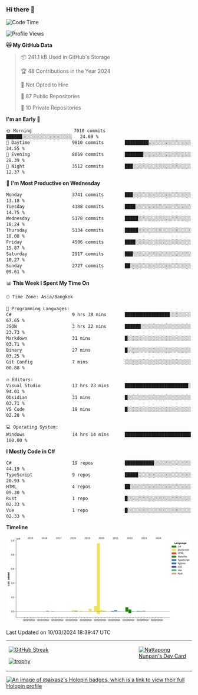 ### Hi there 👋

<!--START_SECTION:waka-->
![Code Time](http://img.shields.io/badge/Code%20Time-1%2C461%20hrs%208%20mins-blue)

![Profile Views](http://img.shields.io/badge/Profile%20Views-8-blue)

**🐱 My GitHub Data** 

> 📦 241.1 kB Used in GitHub's Storage 
 > 
> 🏆 48 Contributions in the Year 2024
 > 
> 🚫 Not Opted to Hire
 > 
> 📜 87 Public Repositories 
 > 
> 🔑 10 Private Repositories 
 > 
**I'm an Early 🐤** 

```text
🌞 Morning                7010 commits        ██████░░░░░░░░░░░░░░░░░░░   24.69 % 
🌆 Daytime                9810 commits        █████████░░░░░░░░░░░░░░░░   34.55 % 
🌃 Evening                8059 commits        ███████░░░░░░░░░░░░░░░░░░   28.39 % 
🌙 Night                  3512 commits        ███░░░░░░░░░░░░░░░░░░░░░░   12.37 % 
```
📅 **I'm Most Productive on Wednesday** 

```text
Monday                   3741 commits        ███░░░░░░░░░░░░░░░░░░░░░░   13.18 % 
Tuesday                  4188 commits        ████░░░░░░░░░░░░░░░░░░░░░   14.75 % 
Wednesday                5178 commits        █████░░░░░░░░░░░░░░░░░░░░   18.24 % 
Thursday                 5134 commits        █████░░░░░░░░░░░░░░░░░░░░   18.08 % 
Friday                   4506 commits        ████░░░░░░░░░░░░░░░░░░░░░   15.87 % 
Saturday                 2917 commits        ███░░░░░░░░░░░░░░░░░░░░░░   10.27 % 
Sunday                   2727 commits        ██░░░░░░░░░░░░░░░░░░░░░░░   09.61 % 
```


📊 **This Week I Spent My Time On** 

```text
🕑︎ Time Zone: Asia/Bangkok

💬 Programming Languages: 
C#                       9 hrs 38 mins       █████████████████░░░░░░░░   67.65 % 
JSON                     3 hrs 22 mins       ██████░░░░░░░░░░░░░░░░░░░   23.73 % 
Markdown                 31 mins             █░░░░░░░░░░░░░░░░░░░░░░░░   03.71 % 
Binary                   27 mins             █░░░░░░░░░░░░░░░░░░░░░░░░   03.25 % 
Git Config               7 mins              ░░░░░░░░░░░░░░░░░░░░░░░░░   00.88 % 

🔥 Editors: 
Visual Studio            13 hrs 23 mins      ████████████████████████░   94.01 % 
Obsidian                 31 mins             █░░░░░░░░░░░░░░░░░░░░░░░░   03.71 % 
VS Code                  19 mins             █░░░░░░░░░░░░░░░░░░░░░░░░   02.28 % 

💻 Operating System: 
Windows                  14 hrs 14 mins      █████████████████████████   100.00 % 
```

**I Mostly Code in C#** 

```text
C#                       19 repos            ███████████░░░░░░░░░░░░░░   44.19 % 
TypeScript               9 repos             █████░░░░░░░░░░░░░░░░░░░░   20.93 % 
HTML                     4 repos             ██░░░░░░░░░░░░░░░░░░░░░░░   09.30 % 
Rust                     1 repo              █░░░░░░░░░░░░░░░░░░░░░░░░   02.33 % 
Vue                      1 repo              █░░░░░░░░░░░░░░░░░░░░░░░░   02.33 % 
```



**Timeline**

![Lines of Code chart](https://raw.githubusercontent.com/aixasz/aixasz/main/assets/bar_graph.png)


 Last Updated on 10/03/2024 18:39:47 UTC
<!--END_SECTION:waka-->

<table>
<tr>
<td width="70%" valign="top">
 
 [![GitHub Streak](http://github-readme-streak-stats.herokuapp.com?user=aixasz&theme=github-dark&hide_border=true&date_format=%5BY%20%5DM%20j)](https://git.io/streak-stats)

 [![trophy](https://github-profile-trophy.vercel.app/?username=aixasz&theme=onedark)](https://github.com/ryo-ma/github-profile-trophy)
 </td>
<td width="30%" valign="top">
 
<a href="https://app.daily.dev/aixasz"><img src="https://api.daily.dev/devcards/403207936e6547c9a85ea449e9f3abe8.png?r=re8" alt="Nattapong Nunpan's Dev Card"/></a>

 </td>
</tr>
</table>

[![An image of @aixasz's Holopin badges, which is a link to view their full Holopin profile](https://holopin.me/aixasz)](https://holopin.io/@aixasz)
 
